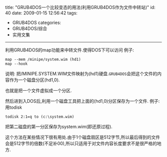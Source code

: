 title: "GRUB4DOS一个比较变态的用法(利用GRUB4DOS作为文件中转站)"
id: 40
date: 2009-01-15 12:56:42
tags: 
- GRUB4DOS
categories: 
- GRUB4DOS/综合
- 实用文集
---

利用GRUB4DOS的map功能来中转文件.使得DOS下可以访问 
例子:  
```
map --mem /minipe/system.wim (hd1)
map --hook
```
说明: 把/MINIPE.SYSTEM.WIM文件映射为(hd1)硬盘.`GRUB4DOS`会把这个文件的内容作为一个磁盘分区(hd1,0).

也就是把一个文件虚拟成一个分区.

然后进到入DOS后,利用一个磁盘工具把上面的(hd1,0)分区保存为一个文件. 
例子:用todisk
```
todisk 2:1=q to (c:\system.wim)
```
把第二磁盘的第一分区保存为system.wim(即还原过程).

这个方法在某些情况下很有用处.由于1个磁盘扇区是512字节,所以最后得到的文件会是512字节的倍数(不足补00),所以只适用于对文件内容长度要求不是很严格的地方.
